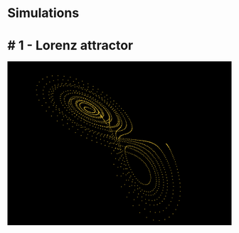 # Simulations
# # 1 - Lorenz attractor
![alt text](https://github.com/tarundhurwe/Simulations/blob/main/images/lorenz%20attractor%20res.png?raw=true)
